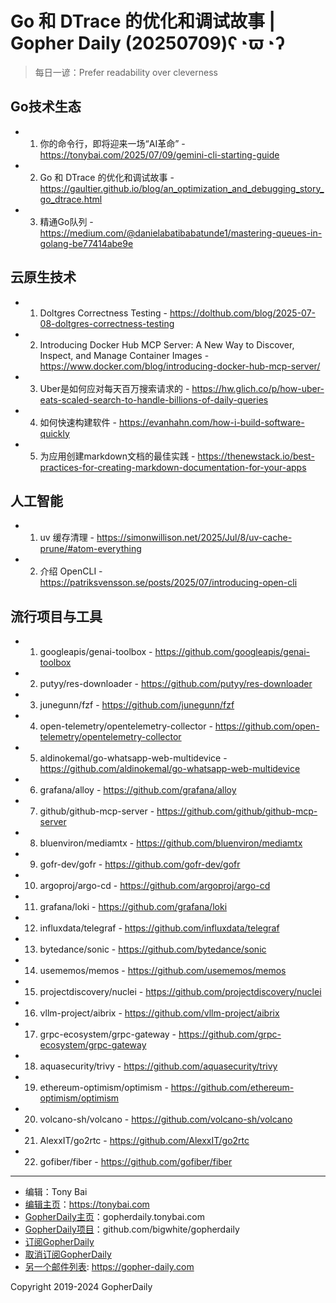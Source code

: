 # Go 和 DTrace 的优化和调试故事 | Gopher Daily (20250709)ʕ◔ϖ◔ʔ

>每日一谚：Prefer readability over cleverness

## Go技术生态


- 1. 你的命令行，即将迎来一场“AI革命” - https://tonybai.com/2025/07/09/gemini-cli-starting-guide

- 2. Go 和 DTrace 的优化和调试故事 - https://gaultier.github.io/blog/an_optimization_and_debugging_story_go_dtrace.html

- 3. 精通Go队列 - https://medium.com/@danielabatibabatunde1/mastering-queues-in-golang-be77414abe9e


## 云原生技术


- 1. Doltgres Correctness Testing - https://dolthub.com/blog/2025-07-08-doltgres-correctness-testing

- 2. Introducing Docker Hub MCP Server: A New Way to Discover, Inspect, and Manage Container Images - https://www.docker.com/blog/introducing-docker-hub-mcp-server/

- 3. Uber是如何应对每天百万搜索请求的 - https://hw.glich.co/p/how-uber-eats-scaled-search-to-handle-billions-of-daily-queries

- 4. 如何快速构建软件 - https://evanhahn.com/how-i-build-software-quickly

- 5. 为应用创建markdown文档的最佳实践 - https://thenewstack.io/best-practices-for-creating-markdown-documentation-for-your-apps


## 人工智能


- 1. uv 缓存清理 - https://simonwillison.net/2025/Jul/8/uv-cache-prune/#atom-everything

- 2. 介绍 OpenCLI - https://patriksvensson.se/posts/2025/07/introducing-open-cli


## 流行项目与工具


- 1. googleapis/genai-toolbox - https://github.com/googleapis/genai-toolbox

- 2. putyy/res-downloader - https://github.com/putyy/res-downloader

- 3. junegunn/fzf - https://github.com/junegunn/fzf

- 4. open-telemetry/opentelemetry-collector - https://github.com/open-telemetry/opentelemetry-collector

- 5. aldinokemal/go-whatsapp-web-multidevice - https://github.com/aldinokemal/go-whatsapp-web-multidevice

- 6. grafana/alloy - https://github.com/grafana/alloy

- 7. github/github-mcp-server - https://github.com/github/github-mcp-server

- 8. bluenviron/mediamtx - https://github.com/bluenviron/mediamtx

- 9. gofr-dev/gofr - https://github.com/gofr-dev/gofr

- 10. argoproj/argo-cd - https://github.com/argoproj/argo-cd

- 11. grafana/loki - https://github.com/grafana/loki

- 12. influxdata/telegraf - https://github.com/influxdata/telegraf

- 13. bytedance/sonic - https://github.com/bytedance/sonic

- 14. usememos/memos - https://github.com/usememos/memos

- 15. projectdiscovery/nuclei - https://github.com/projectdiscovery/nuclei

- 16. vllm-project/aibrix - https://github.com/vllm-project/aibrix

- 17. grpc-ecosystem/grpc-gateway - https://github.com/grpc-ecosystem/grpc-gateway

- 18. aquasecurity/trivy - https://github.com/aquasecurity/trivy

- 19. ethereum-optimism/optimism - https://github.com/ethereum-optimism/optimism

- 20. volcano-sh/volcano - https://github.com/volcano-sh/volcano

- 21. AlexxIT/go2rtc - https://github.com/AlexxIT/go2rtc

- 22. gofiber/fiber - https://github.com/gofiber/fiber


----

- 编辑：Tony Bai
- [编辑主页](https://tonybai.com)：https://tonybai.com
- [GopherDaily主页](https://gopherdaily.tonybai.com)：gopherdaily.tonybai.com
- [GopherDaily项目](https://github.com/bigwhite/gopherdaily)：github.com/bigwhite/gopherdaily
- [订阅GopherDaily](https://gopherdaily.tonybai.com/subscribe)
- [取消订阅GopherDaily](https://gopherdaily.tonybai.com/unsubscribe)
- [另一个邮件列表](https://gopher-daily.com): https://gopher-daily.com

Copyright 2019-2024 GopherDaily
